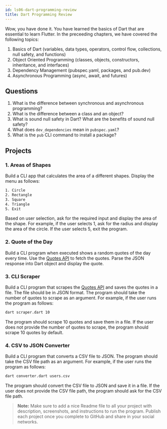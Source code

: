 ```yaml
---
id: ls06-dart-programming-review
title: Dart Programming Review
---
```


Wow, you have done it. You have learned the basics of Dart that are essential to learn Flutter. In the preceeding chapters, we have covered the following topics:

1. Basics of Dart (variables, data types, operators, control flow, collections, null safety, and functions)
2. Object Oriented Programming (classes, objects, constructors, inheritance, and interfaces)
3. Dependency Management (pubspec.yaml, packages, and pub.dev)
4. Asynchronous Programming (async, await, and futures)

## Questions

1. What is the difference between synchronous and asynchronous programming?
2. What is the difference between a class and an object?
3. What is sound null safety in Dart? What are the benefits of sound null safety?
4. What does `dev_dependencies` mean in `pubspec.yaml`?
5. What is the `pub` CLI command to install a package?

## Projects

### 1. Areas of Shapes

Build a CLI app that calculates the area of a different shapes. Display the menu as follows:

```bash
1. Circle
2. Rectangle
3. Square
4. Triangle
5. Exit
```

Based on user selection, ask for the required input and display the area of the shape. For example, if the user selects 1, ask for the radius and display the area of the circle. If the user selects 5, exit the program.

### 2. Quote of the Day

Build a CLI program when executed shows a random quotes of the day every time. Use the [Quotes API](https://quotes.rest/) to fetch the quotes. Parse the JSON response into Dart object and display the quote.

### 3. CLI Scraper

Build a CLI program that scrapes the [Quotes API](https://quotes.rest/) and saves the quotes in a file. The file should be in JSON format. The program should take the number of quotes to scrape as an argument. For example, if the user runs the program as follows:

```bash
dart scraper.dart 10
```

The program should scrape 10 quotes and save them in a file. If the user does not provide the number of quotes to scrape, the program should scrape 10 quotes by default.

### 4. CSV to JSON Converter

Build a CLI program that converts a CSV file to JSON. The program should take the CSV file path as an argument. For example, if the user runs the program as follows:

```bash
dart converter.dart users.csv
```

The program should convert the CSV file to JSON and save it in a file. If the user does not provide the CSV file path, the program should ask for the CSV file path.

> **Note:** Make sure to add a nice Readme file to all your project with description, screenshots, and instructions to run the program. Publish each project once you complete to GitHub and share in your social networks.
